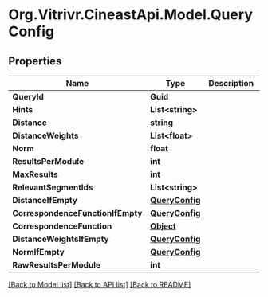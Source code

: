 
# Org.Vitrivr.CineastApi.Model.QueryConfig

## Properties

Name | Type | Description | Notes
------------ | ------------- | ------------- | -------------
**QueryId** | **Guid** |  | [optional] 
**Hints** | **List&lt;string&gt;** |  | [optional] 
**Distance** | **string** |  | [optional] 
**DistanceWeights** | **List&lt;float&gt;** |  | [optional] 
**Norm** | **float** |  | [optional] 
**ResultsPerModule** | **int** |  | [optional] 
**MaxResults** | **int** |  | [optional] 
**RelevantSegmentIds** | **List&lt;string&gt;** |  | [optional] 
**DistanceIfEmpty** | [**QueryConfig**](QueryConfig.md) |  | [optional] 
**CorrespondenceFunctionIfEmpty** | [**QueryConfig**](QueryConfig.md) |  | [optional] 
**CorrespondenceFunction** | [**Object**](.md) |  | [optional] 
**DistanceWeightsIfEmpty** | [**QueryConfig**](QueryConfig.md) |  | [optional] 
**NormIfEmpty** | [**QueryConfig**](QueryConfig.md) |  | [optional] 
**RawResultsPerModule** | **int** |  | [optional] 

[[Back to Model list]](../README.md#documentation-for-models)
[[Back to API list]](../README.md#documentation-for-api-endpoints)
[[Back to README]](../README.md)

